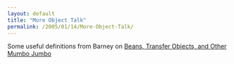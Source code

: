 ```yaml
---
layout: default
title: "More Object Talk"
permalink: /2005/01/14/More-Object-Talk/
---
```


Some useful definitions from Barney on <a href="http://www.barneyb.com/blog/archives/2005_01.jsp#000310" target="_blank">Beans, Transfer Objects, and Other Mumbo Jumbo</a>
